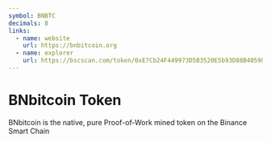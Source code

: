 ```yaml
---
symbol: BNBTC
decimals: 8
links:
  - name: website
    url: https://bnbitcoin.org
  - name: explorer
    url: https://bscscan.com/token/0xE7Cb24F449973D5B3520E5b93D88B405903c75Fb
---
```


# BNbitcoin Token

BNbitcoin is the native, pure Proof-of-Work mined token on the Binance Smart Chain
